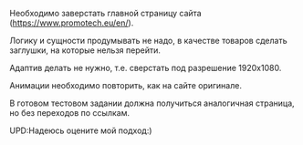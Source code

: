 Необходимо заверстать главной страницу сайта (https://www.promotech.eu/en/).

Логику и сущности продумывать не надо, в качестве товаров сделать заглушки, на которые нельзя перейти.

Адаптив делать не нужно, т.е. сверстать под разрешение 1920x1080.

Анимации необходимо повторить, как на сайте оригинале. 

В готовом тестовом задании должна получиться аналогичная страница, но без переходов по ссылкам.

UPD:Надеюсь оцените мой подход:)
